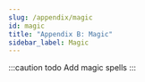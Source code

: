 ```yaml
---
slug: /appendix/magic
id: magic
title: "Appendix B: Magic"
sidebar_label: Magic
---
```

:::caution todo
Add magic spells
:::
